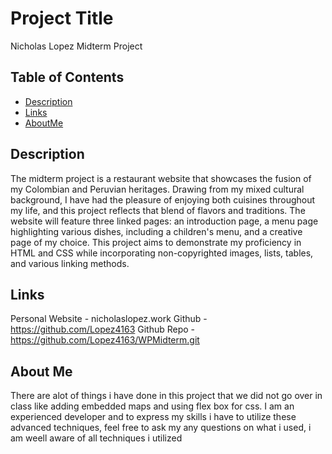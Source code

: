# Project Title
Nicholas Lopez Midterm Project

## Table of Contents
- [Description](#description)
- [Links](#Links)
- [AboutMe](#AboutMe)


## Description
The midterm project is a restaurant website that showcases the fusion of my Colombian and Peruvian heritages. Drawing from my mixed cultural background, I have had the pleasure of enjoying both cuisines throughout my life, and this project reflects that blend of flavors and traditions. The website will feature three linked pages: an introduction page, a menu page highlighting various dishes, including a children's menu, and a creative page of my choice. This project aims to demonstrate my proficiency in HTML and CSS while incorporating non-copyrighted images, lists, tables, and various linking methods.

## Links
Personal Website - nicholaslopez.work
Github - https://github.com/Lopez4163
Github Repo - https://github.com/Lopez4163/WPMidterm.git

## About Me
There are alot of things i have done in this project that we did not go over in class like adding embedded maps and using flex box for css. I am an experienced developer and to express my skills i have to utilize these advanced techniques, feel free to ask my any questions on what i used, i am weell aware of all techniques i utilized
